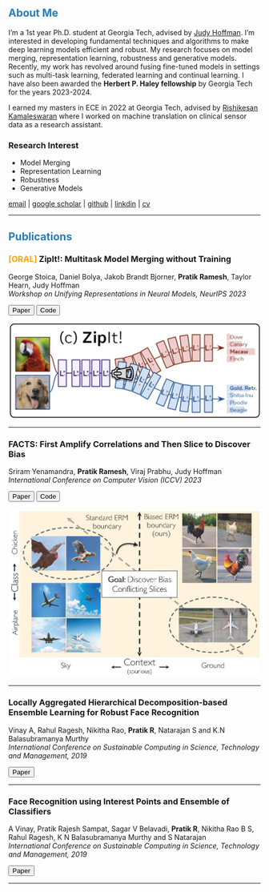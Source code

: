 ## <span style="color:#287cb9;">About Me</span>
I’m a 1st year Ph.D. student at Georgia Tech, advised by [Judy Hoffman](https://faculty.cc.gatech.edu/~judy/). I’m interested in developing fundamental techniques and algorithms to make deep learning models efficient and robust. My research focuses on model merging, representation learning, robustness and generative models. Recently, my work has revolved around fusing fine-tuned models in settings such as multi-task learning, federated learning and continual learning. I have also been awarded the **Herbert P. Haley fellowship** by Georgia Tech for the years 2023-2024.

I earned my masters in ECE in 2022 at Georgia Tech, advised by [Rishikesan Kamaleswaran](https://bioinformatics.gatech.edu/rishikesan-kamaleswaran) where I worked on machine translation on clinical sensor data as a research assistant. 

### Research Interest
- Model Merging
- Representation Learning
- Robustness
- Generative Models

[email](pratikramesh@gatech.edu) | [google scholar]() | [github]() | [linkdin]() | [cv]()
<!---
### Education
- Ph.D. in Machine Learning, Georgia Institute of Technology, 2023
  Advisor: Professor Judy Hoffman
- M.Sc. in Electrical and Computer Engineering, Georgia Institute of Technology, 2022
- B.Tech in Electronics and Communication Engineering, PES University, 2019
--->
---
## <span style="color:#287cb9;">Publications</span>

### <span style="color:orange;">[ORAL]</span> **ZipIt!: Multitask Model Merging without Training**
George Stoica, Daniel Bolya, Jakob Brandt Bjorner, **Pratik Ramesh**, Taylor Hearn, Judy Hoffman
<br>_Workshop on Unifying Representations in Neural Models, NeurIPS 2023_

<div class="actions button-container">
    <div class="button-group">
        <button onclick="window.location.href='https://openreview.net/forum?id=oPGXH9Vm4R'" class="button">Paper</button>
        <button onclick="window.location.href='https://github.com/gstoica27/ZipIt'" class="button">Code</button>
    </div>
</div>

![ZipIt](/assets/Zipit_teaserfig.png)

---

### **FACTS: First Amplify Correlations and Then Slice to Discover Bias**
Sriram Yenamandra, **Pratik Ramesh**, Viraj Prabhu, Judy Hoffman
<br>_International Conference on Computer Vision (ICCV) 2023_


<div class="actions button-container">
    <div class="button-group">
        <button onclick="window.location.href='https://openaccess.thecvf.com/content/ICCV2023/papers/Yenamandra_FACTS_First_Amplify_Correlations_and_Then_Slice_to_Discover_Bias_ICCV_2023_paper.pdf'" class="button">Paper</button>
        <button onclick="window.location.href='https://github.com/yvsriram/FACTS'" class="button">Code</button>
    </div>
</div>


![FACTS](/assets/FACTS_teaserfig.jpg)

---

### **Locally Aggregated Hierarchical Decomposition-based Ensemble Learning for Robust Face Recognition**
Vinay A, Rahul Ragesh, Nikitha Rao, **Pratik R**, Natarajan S and K.N Balasubramanya Murthy
<br>_International Conference on Sustainable Computing in Science, Technology and Management, 2019_

<button onclick="window.location.href='https://papers.ssrn.com/sol3/papers.cfm?abstract_id=3358174'" class="button">Paper</button>

<!-- #![SUSCOM19](/assets/SUSCOM19.png) -->

---

### **Face Recognition using Interest Points and Ensemble of Classifiers**
A Vinay, Pratik Rajesh Sampat, Sagar V Belavadi, **Pratik R**, Nikitha Rao B S, Rahul Ragesh, K N Balasubramanya Murthy and S Natarajan
<br>_International Conference on Sustainable Computing in Science, Technology and Management, 2019_

<button onclick="window.location.href='https://papers.ssrn.com/sol3/papers.cfm?abstract_id=3358174'" class="button">Paper</button>

<!-- ![RAIT18](/assets/RAIT18.png) -->
---







